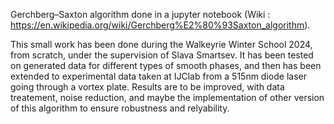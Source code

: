 Gerchberg–Saxton algorithm done in a jupyter notebook (Wiki : https://en.wikipedia.org/wiki/Gerchberg%E2%80%93Saxton_algorithm).

This small work has been done during the Walkeyrie Winter School 2024, from scratch, under the supervision of Slava Smartsev. It has been tested on generated data for different types of smooth phases, and then has been extended to experimental data taken at IJClab from a 515nm diode laser going through a vortex plate. Results are to be improved, with data treatement, noise reduction, and maybe the implementation of other version of this algorithm to ensure robustness and relyability. 
